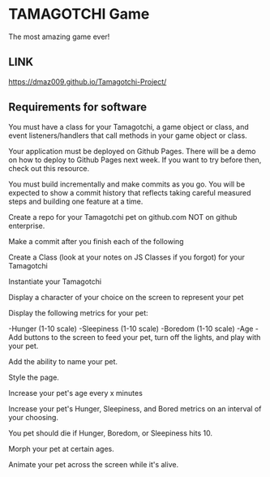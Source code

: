 # TAMAGOTCHI Game
The most amazing game ever!

## LINK
https://dmaz009.github.io/Tamagotchi-Project/

## Requirements for software
You must have a class for your Tamagotchi, a game object or class, and event listeners/handlers that call methods in your game object or class.

Your application must be deployed on Github Pages. There will be a demo on how to deploy to Github Pages next week. If you want to try before then, check out this resource.

You must build incrementally and make commits as you go. You will be expected to show a commit history that reflects taking careful measured steps and building one feature at a time.

Create a repo for your Tamagotchi pet on github.com NOT on github enterprise.

Make a commit after you finish each of the following

Create a Class (look at your notes on JS Classes if you forgot) for your Tamagotchi

Instantiate your Tamagotchi

Display a character of your choice on the screen to represent your pet

Display the following metrics for your pet:

-Hunger (1-10 scale)
-Sleepiness (1-10 scale)
-Boredom (1-10 scale)
-Age
-Add buttons to the screen to feed your pet, turn off the lights, and play with your pet.

Add the ability to name your pet.

Style the page.

Increase your pet's age every x minutes

Increase your pet's Hunger, Sleepiness, and Bored metrics on an interval of your choosing.

You pet should die if Hunger, Boredom, or Sleepiness hits 10.

Morph your pet at certain ages.

Animate your pet across the screen while it's alive.
